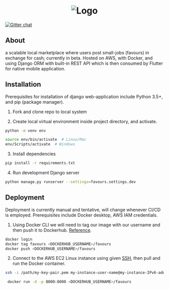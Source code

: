 <h1 align="center">
    <img alt="Logo" src="https://media.giphy.com/media/Vh2ac0wlNuC7nz2b2N/giphy.gif" width="">
</h1>

[![Gitter chat](https://img.shields.io/badge/Chat-Gitter-ff69b4.svg?label=Chat&logo=gitter)](https://gitter.im/favours-io/community#)

## About
a scalable local marketplace where users post small-jobs (favours) in exchange for cash; currently in beta.
Hosted on AWS, with Docker, and using Django ORM with built-in REST API which is then consumed by Flutter for native mobile application.
## Installation

Prerequisites for installation of django web-application include Python 3.5+, and pip (package manager).

1. Fork and clone repo to local system

2. Create local virtual environment inside project directory, and activate.

```bash
python -m venv env

source env/bin/activate  # Linux/Mac
env/Scripts/activate  # Windows
```

3. Install dependencies

```bash
pip install -r requirements.txt
```

4. Run development Django server

```bash
python manage.py runserver --settings=favours.settings.dev
```

## Deployment

Deployment is currently manual and tentative, will change whenever CI/CD is employed. Prerequisites include Docker desktop, AWS IAM credentials.

1. Using Docker CLI we will need to tag our image with our username and then push it to Dockerhub. [Reference](https://stackabuse.com/deploying-django-applications-to-aws-ec2-with-docker/).

```bash
docker login
docker tag favours <DOCKERHUB_USERNAME>/favours
docker push <DOCKERHUB_USERNAME>/favours
```

2. Connect to the AWS EC2 Linux instance using given [SSH](https://docs.aws.amazon.com/AWSEC2/latest/UserGuide/AccessingInstancesLinux.html), then pull and run the Docker container.

```bash
ssh -i /path/my-key-pair.pem my-instance-user-name@my-instance-IPv6-address
```

```bash
 docker run -d -p 8000:8000 <DOCKERHUB_USERNAME>/favours
 ```
